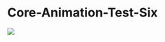 # Core-Animation-Test-Six

<img src ="http://images2015.cnblogs.com/blog/471463/201602/471463-20160219170914191-469995830.gif">
